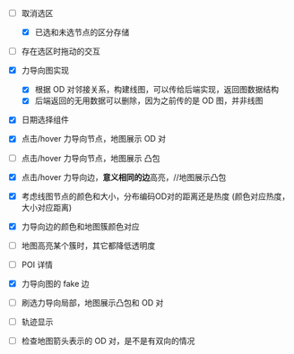 - [ ] 取消选区
    - [X] 已选和未选节点的区分存储
- [ ] 存在选区时拖动的交互
- [X] 力导向图实现
    - [X] 根据 OD 对邻接关系，构建线图，可以传给后端实现，返回图数据结构
    - [X] 后端返回的无用数据可以删除，因为之前传的是 OD 图，并非线图
- [X] 日期选择组件
- [X] 点击/hover 力导向节点，地图展示 OD 对
- [ ] 点击/hover 力导向节点，地图展示 凸包
- [X] 点击/hover 力导向边，**意义相同的边**高亮，//地图展示凸包
- [X] 考虑线图节点的颜色和大小，分布编码OD对的距离还是热度 (颜色对应热度，大小对应距离)
- [X] 力导向边的颜色和地图簇颜色对应
- [ ] 地图高亮某个簇时，其它都降低透明度

- [ ] POI 详情
- [X] 力导向图的 fake 边
- [ ] 刷选力导向局部，地图展示凸包和 OD 对
- [ ] 轨迹显示
- [ ] 检查地图箭头表示的 OD 对，是不是有双向的情况
